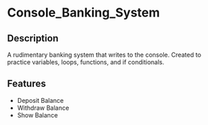 # Console_Banking_System
## Description
A rudimentary banking system that writes to the console. Created to practice variables, loops, functions, and if conditionals.
## Features
- Deposit Balance
- Withdraw Balance
- Show Balance
